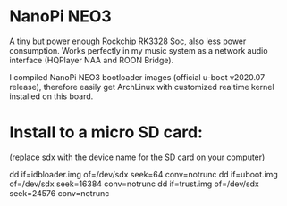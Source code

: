 # NanoPi NEO3

A tiny but power enough Rockchip RK3328 Soc, also less power consumption.
Works perfectly in my music system as a network audio interface (HQPlayer NAA and ROON Bridge).

I compiled NanoPi NEO3 bootloader images (official u-boot v2020.07 release), therefore easily get ArchLinux with customized realtime kernel installed on this board.

# Install to a micro SD card:
(replace sdx with the device name for the SD card on your computer)

dd if=idbloader.img of=/dev/sdx seek=64 conv=notrunc
dd if=uboot.img of=/dev/sdx seek=16384 conv=notrunc
dd if=trust.img of=/dev/sdx seek=24576 conv=notrunc
